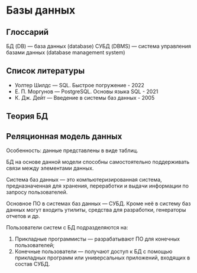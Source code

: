 # Базы данных

## Глоссарий

БД (DB) — база данных (database)
СУБД (DBMS) — система управления базами данных (database management system)

## Список литературы

- Уолтер Шилдс — SQL. Быстрое погружение - 2022
- Е. П. Моргунов — PostgreSQL. Основы языка SQL - 2021
- К. Дж. Дейт — Введение в системы баз данных - 2005

## Теория БД

## Реляционная модель данных

Особенность: данные представлены в виде таблиц.

БД на основе данной модели способны самостоятельно поддерживать связи между
элементами данных.

Система баз данных — это компьютеризированная система, предназначенная для
хранения, переработки и выдачи информации по запросу пользователей.

Основное ПО в системах баз данных — СУБД. Кроме неё в систему баз данных
могут входить утилиты, средства для разработки, генераторы отчетов и др.

Пользователи систем с БД подразделяются на:
1. Прикладные программисты — разрабатывают ПО для конечных пользователей;
2. Конечные пользователи — получают доступ к БД с помощью прикладных программ
   или универсальных приложений, входящих в состав СУБД.

